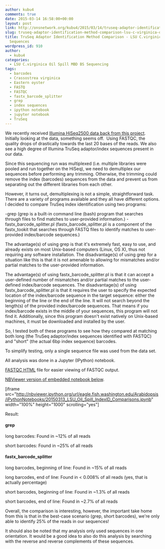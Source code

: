 ```yaml
---
author: kubu4
comments: true
date: 2015-03-14 16:58:00+00:00
layout: post
link: http://onsnetwork.org/kubu4/2015/03/14/truseq-adaptor-identification-method-comparison-lsu-c-virginica-oil-spill-sequences/
slug: truseq-adaptor-identification-method-comparison-lsu-c-virginica-oil-spill-sequences
title: TruSeq Adaptor Identification Method Comparison - LSU C.virginica Oil Spill
  Sequences
wordpress_id: 910
author:
  - kubu4
categories:
  - LSU C.virginica Oil Spill MBD BS Sequencing
tags:
  - barcodes
  - Crassostrea virginica
  - Eastern oyster
  - FASTQ
  - FASTQC
  - fastx_barcode_splitter
  - grep
  - index sequences
  - ipython notebook
  - jupyter notebook
  - TruSeq
---
```


We recently received [Illumina HiSeq2500 data back from this project](http://onsnetwork.org/kubu4/2015/02/09/sequencing-data-lsu-c-virginica-mbd-bs-seq/). Initially looking at the data, something seems off.  Using FASTQC, the quality drops of drastically towards the last 20 bases of the reads. We also see a high degree of Illumina TruSeq adaptor/index sequences present in our data.

Since this sequencing run was multiplexed (i.e. multiple libraries were pooled and run together on the HiSeq), we need to demultiplex our sequences before performing any trimming. Otherwise, the trimming could remove the index (barcodes) sequences from the data and prevent us from separating out the different libraries from each other.

However, it turns out, demultiplexing is not a simple, straightforward task. There are a variety of programs available and they all have different options. I decided to compare TruSeq index identification using two programs:

-grep (grep is a built-in command line (bash) program that searches through files to find matches to user-provided information.)
-fastx_barcode_splitter.pl (fastx_barcode_splitter.pl is a component of the fastx_tookit that searches through FASTQ files to identify matches to user-provided index/barcode sequences.)

The advantage(s) of using grep is that it's extremely fast, easy to use, and already exists on most Unix-based computers (Linux, OS X), thus not requiring any software installation. The disadvantage(s) of using grep for a situation like this is that it is not amenable to allowing for mismatches and/or partial matches to the user-provided information.

The advantage(s) of using fastx_barcode_splitter.pl is that it can accept a user-defined number of mismatches and/or partial matches to the user-defined index/barcode sequences. The disadvantage(s) of using fastx_barcode_splitter.pl is that it requires the user to specify the expected location of the index/barcode sequence in the target sequence: either the beginning of the line or the end of the line. It will not search beyond the length(s) of the provided index/barcode sequences. That means if you index/barcode exists in the middle of your sequences, this program will not find it. Additionally, since this program doesn't exist natively on Unix-based machines, it must be downloaded and installed by the user.

So, I tested both of these programs to see how they compared at matching both long (the TruSeq adaptor/index sequences identified with FASTQC) and "short" (the actual 6bp index sequence) barcodes.

To simplify testing, only a single sequence file was used from the data set.

All analysis was done in a Jupyter (IPython) notebook.

[FASTQC HTML](http://eagle.fish.washington.edu/Arabidopsis/iPythonNotebooks/20150313_2112_lane1_NoIndex_L001_R1_001_fastqc.html) file for easier viewing of FASTQC output.

[NBViewer version of embedded notebook below](http://nbviewer.ipython.org/url/eagle.fish.washington.edu/Arabidopsis/iPythonNotebooks/20150313_LSU_Oil_Spill_IndexID_Comparisons.ipynb).

[iframe src="http://nbviewer.ipython.org/url/eagle.fish.washington.edu/Arabidopsis/iPythonNotebooks/20150313_LSU_Oil_Spill_IndexID_Comparisons.ipynb" width="100%" height="1000" scrolling="yes"]



Result:



#### grep



long barcodes: Found in ~12% of all reads

short barcodes: Found in ~25% of all reads





#### fastx_barcode_splitter



long barcodes, beginning of line: Found in ~15% of all reads

long barcodes, end of line: Found in < 0.008% of all reads (yes, that is actually percentage)



short barcodes, beginning of line: Found in ~1.3% of all reads

short barcodes, end of line: Found in ~2.7% of all reads



Overall, the comparison is interesting, however, the important take home from this is that in the best-case scenario (grep, short barcodes), we're only able to identify 25% of the reads in our sequences!

It should also be noted that my analysis only used sequences in one orientation. It would be a good idea to also do this analysis by searching with the reverse and reverse complements of these sequences.
